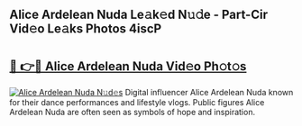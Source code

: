 ## Alice Ardelean Nuda Le𝚊k𝚎d N𝚞𝚍e - Part-Cir Vid𝚎o Le𝚊ks Photos 4iscP

# <h2><a href="http://fbeakv.evod.top/?m=Alice+Ardelean+Nuda">🔗 👉🔴 Alice Ardelean Nuda Vid𝚎o Ph𝚘t𝚘s</a></h2>

[![Alice Ardelean Nuda N𝚞d𝚎s](https://i.imgur.com/8V9OHl7.gif)](http://fbeakv.evod.top/?m=Alice+Ardelean+Nuda)
Digital influencer Alice Ardelean Nuda known for their dance performances and lifestyle vlogs. Public figures Alice Ardelean Nuda are often seen as symbols of hope and inspiration. 

